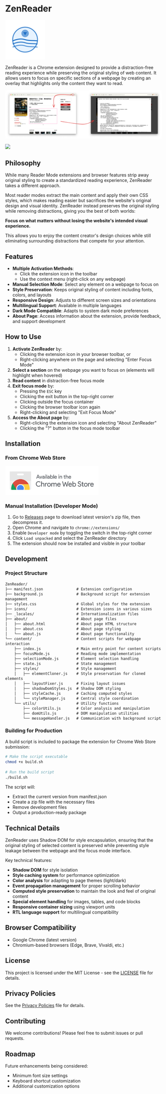 # ZenReader

![ZenReader Logo](icons/icon128.png)

ZenReader is a Chrome extension designed to provide a distraction-free reading experience while preserving the original styling of web content. It allows users to focus on specific sections of a webpage by creating an overlay that highlights only the content they want to read.

![screenshot](assets/screenshots/1.png)

<a href="https://www.buymeacoffee.com/chiahsien"><img src="https://img.buymeacoffee.com/button-api/?text=Buy me a coffee&emoji=&slug=chiahsien&button_colour=5F7FFF&font_colour=ffffff&font_family=Comic&outline_colour=000000&coffee_colour=FFDD00" /></a>

## Philosophy

While many Reader Mode extensions and browser features strip away original styling to create a standardized reading experience, ZenReader takes a different approach. 

Most reader modes extract the main content and apply their own CSS styles, which makes reading easier but sacrifices the website's original design and visual identity. ZenReader instead preserves the original styling while removing distractions, giving you the best of both worlds:

**Focus on what matters without losing the website's intended visual experience.**

This allows you to enjoy the content creator's design choices while still eliminating surrounding distractions that compete for your attention.

## Features

- **Multiple Activation Methods**:
  - Click the extension icon in the toolbar
  - Use the context menu (right-click on any webpage)
- **Manual Selection Mode**: Select any element on a webpage to focus on
- **Style Preservation**: Keeps original styling of content including fonts, colors, and layouts
- **Responsive Design**: Adjusts to different screen sizes and orientations
- **Multilingual Support**: Available in multiple languages
- **Dark Mode Compatible**: Adapts to system dark mode preferences
- **About Page**: Access information about the extension, provide feedback, and support development

## How to Use

1. **Activate ZenReader** by:
   - Clicking the extension icon in your browser toolbar, or
   - Right-clicking anywhere on the page and selecting "Enter Focus Mode"
2. **Select a section** on the webpage you want to focus on (elements will highlight when hovered)
3. **Read content** in distraction-free focus mode
4. **Exit focus mode** by:
   - Pressing the `ESC` key
   - Clicking the exit button in the top-right corner
   - Clicking outside the focus container
   - Clicking the browser toolbar icon again
   - Right-clicking and selecting "Exit Focus Mode"
5. **Access the About page** by:
   - Right-clicking the extension icon and selecting "About ZenReader"
   - Clicking the "?" button in the focus mode toolbar

## Installation

### From Chrome Web Store

<a href="https://chromewebstore.google.com/detail/zenreader/nmcailccifjhlckggldjfdbplcbealjp?ref=github" target="_blank"><img src="assets/chrome_web_store_download_button.png" width="300"></a>

### Manual Installation (Developer Mode)

1. Go to [Releases](https://github.com/chiahsien/ZenReader/releases) page to download latest version's zip file, then decompress it.
2. Open Chrome and navigate to `chrome://extensions/`
3. Enable `Developer mode` by toggling the switch in the top-right corner
4. Click `Load unpacked` and select the ZenReader directory
5. The extension should now be installed and visible in your toolbar

## Development

### Project Structure

```
ZenReader/
├── manifest.json               # Extension configuration
├── background.js               # Background script for extension management
├── styles.css                  # Global styles for the extension
├── icons/                      # Extension icons in various sizes
├── _locales/                   # Internationalization files
├── about/                      # About page files
│   ├── about.html              # About page HTML structure
│   ├── about.css               # About page styling
│   └── about.js                # About page functionality
└── content/                    # Content scripts for webpage interaction
    ├── index.js                # Main entry point for content scripts
    ├── focusMode.js            # Reading mode implementation
    ├── selectionMode.js        # Element selection handling
    ├── state.js                # State management
    ├── styles/                 # Style management
    │   ├── elementCloner.js    # Style preservation for cloned elements
    │   ├── layoutFixer.js      # Fixing layout issues
    │   ├── shadowDomStyles.js  # Shadow DOM styling
    │   ├── styleCache.js       # Caching computed styles
    │   └── styleManager.js     # Central style coordination
    └── utils/                  # Utility functions
        ├── colorUtils.js       # Color analysis and manipulation
        ├── domUtils.js         # DOM manipulation utilities
        └── messageHandler.js   # Communication with background script
```

### Building for Production

A build script is included to package the extension for Chrome Web Store submission:

```bash
# Make the script executable
chmod +x build.sh

# Run the build script
./build.sh
```

The script will:

- Extract the current version from manifest.json
- Create a zip file with the necessary files
- Remove development files
- Output a production-ready package

## Technical Details

ZenReader uses Shadow DOM for style encapsulation, ensuring that the original styling of selected content is preserved while preventing style leakage between the webpage and the focus mode interface.

Key technical features:

- **Shadow DOM** for style isolation
- **Style caching system** for performance optimization
- **Color analysis** for adapting to page themes (light/dark)
- **Event propagation management** for proper scrolling behavior
- **Computed style preservation** to maintain the look and feel of original content
- **Special element handling** for images, tables, and code blocks
- **Responsive container sizing** using viewport units
- **RTL language support** for multilingual compatibility

## Browser Compatibility

- Google Chrome (latest version)
- Chromium-based browsers (Edge, Brave, Vivaldi, etc.)

## License

This project is licensed under the MIT License - see the [LICENSE](LICENSE) file for details.

## Privacy Policies

See the [Privacy Policies](PrivacyPolicies.md) file for details.

## Contributing

We welcome contributions! Please feel free to submit issues or pull requests.

## Roadmap

Future enhancements being considered:

- Minimum font size settings
- Keyboard shortcut customization
- Additional customization options
